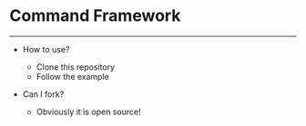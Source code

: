 # Command Framework

--------------
* How to use?
  - Clone this repository 
  - Follow the example

* Can I fork?
  - Obviously it is open source!
